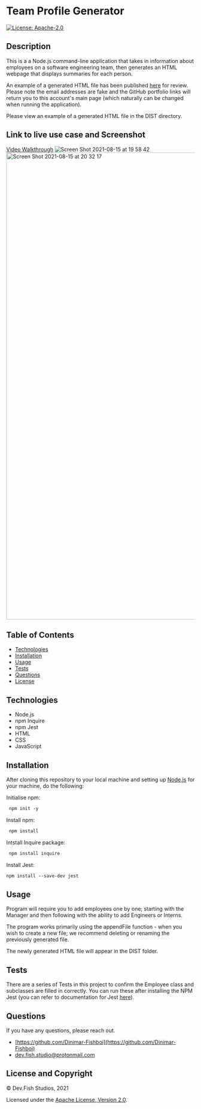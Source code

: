 # Team Profile Generator

[![License: Apache-2.0](https://img.shields.io/badge/License-Apache%202.0-blue.svg)](https://opensource.org/licenses/Apache-2.0)

## Description

This is a a Node.js command-line application that takes in information about employees on a software engineering team, then generates an HTML webpage that displays summaries for each person.

An example of a generated HTML file has been published [here](https://dinimar-fishboi.github.io/Team-Profile-Generator/) for review. Please note the email addresses are fake and the GitHub portfolio links will return you to this account's main page (which naturally can be changed when running the application).

Please view an example of a generated HTML file in the DIST directory.

## Link to live use case and Screenshot

[Video Walkthrough](https://vimeo.com/587413531)
![Screen Shot 2021-08-15 at 19 58 42](https://user-images.githubusercontent.com/83541287/129474773-d2eae4b1-d024-418f-b5b3-c6cb27d883e0.png)
<img width="1247" alt="Screen Shot 2021-08-15 at 20 32 17" src="https://user-images.githubusercontent.com/83541287/129475578-cb3b3cfc-7633-4cfe-95b5-899ccccd21cf.png">

## Table of Contents 
- [Technologies](#technologies)
- [Installation](#installation)
- [Usage](#usage)
- [Tests](#tests)
- [Questions](#questions)
- [License](#license-and-copyright)

## Technologies
- Node.js
- npm Inquire
- npm Jest
- HTML
- CSS
- JavaScript

## Installation

After cloning this repository to your local machine and setting up [Node.js](https://nodejs.org/en/) for your machine, do the following:

Initialise npm:
```md
 npm init -y
```
Install npm:
```md
 npm install
```

Intstall Inquire package:
```md
 npm install inquire
```

Install Jest:
```md
npm install --save-dev jest
```

## Usage

Program will require you to add employees one by one; starting with the Manager and then following with the ability to add Engineers or Interns.

The program works primarily using the appendFile function - when you wish to create a new file; we recommend deleting or renaming the previously generated file.

The newly generated HTML file will appear in the DIST folder.

## Tests

There are a series of Tests in this project to confirm the Employee class and subclasses are filled in correctly. You can run these after installing the NPM Jest (you can refer to documentation for Jest [here](https://jestjs.io/docs/getting-started)).

## Questions

If you have any questions, please reach out.

- [https://github.com/Dinimar-Fishboi](https://github.com/Dinimar-Fishboi)
- [dev.fish.studio@protonmail.com](#dev.fish.studio@protonmail.com)

## License and Copyright

 © Dev.Fish Studios, 2021

Licensed under the [Apache License, Version 2.0](LICENSE).

